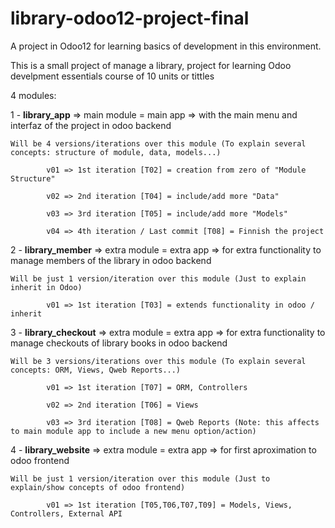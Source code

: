 # library-odoo12-project-final

A project in Odoo12 for learning basics of development in this environment.

This is a small project of manage a library, project for learning Odoo develpment essentials course of 10 units or tittles

4 modules:

1 - **library_app** => main module = main app => with the main menu and interfaz of the project in odoo backend

    Will be 4 versions/iterations over this module (To explain several concepts: structure of module, data, models...)

            v01 => 1st iteration [T02] = creation from zero of "Module Structure"

            v02 => 2nd iteration [T04] = include/add more "Data"

            v03 => 3rd iteration [T05] = include/add more "Models"

            v04 => 4th iteration / Last commit [T08] = Finnish the project

2 - **library_member** => extra module = extra app => for extra functionality to manage members of the library in odoo backend

    Will be just 1 version/iteration over this module (Just to explain inherit in Odoo)

            v01 => 1st iteration [T03] = extends functionality in odoo / inherit

3 - **library_checkout** => extra module = extra app => for extra functionality to manage checkouts of library books in odoo backend

    Will be 3 versions/iterations over this module (To explain several concepts: ORM, Views, Qweb Reports...)

            v01 => 1st iteration [T07] = ORM, Controllers

            v02 => 2nd iteration [T06] = Views

            v03 => 3rd iteration [T08] = Qweb Reports (Note: this affects to main module app to include a new menu option/action)

4 - **library_website** => extra module = extra app => for first aproximation to odoo frontend            

    Will be just 1 version/iteration over this module (Just to explain/show concepts of odoo frontend)

            v01 => 1st iteration [T05,T06,T07,T09] = Models, Views, Controllers, External API
